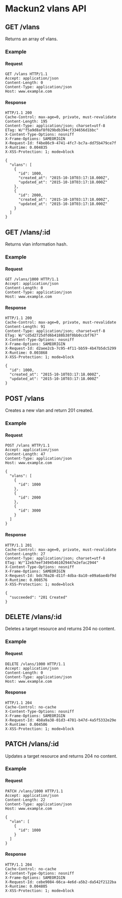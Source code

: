 
# Mackun2 vlans API


## GET /vlans
Returns an array of vlans.


### Example

#### Request
```
GET /vlans HTTP/1.1
Accept: application/json
Content-Length: 0
Content-Type: application/json
Host: www.example.com
```

#### Response
```
HTTP/1.1 200
Cache-Control: max-age=0, private, must-revalidate
Content-Length: 195
Content-Type: application/json; charset=utf-8
ETag: W/"f5a9d8af8f029bdb394cf334656d1bbc"
X-Content-Type-Options: nosniff
X-Frame-Options: SAMEORIGIN
X-Request-Id: f4be86c9-4741-4fc7-bc7a-dd75b479ce7f
X-Runtime: 0.004835
X-XSS-Protection: 1; mode=block

{
  "vlans": [
    {
      "id": 1000,
      "created_at": "2015-10-10T03:17:18.000Z",
      "updated_at": "2015-10-10T03:17:18.000Z"
    },
    {
      "id": 2000,
      "created_at": "2015-10-10T03:17:18.000Z",
      "updated_at": "2015-10-10T03:17:18.000Z"
    }
  ]
}
```




## GET /vlans/:id
Returns vlan information hash.


### Example

#### Request
```
GET /vlans/1000 HTTP/1.1
Accept: application/json
Content-Length: 0
Content-Type: application/json
Host: www.example.com
```

#### Response
```
HTTP/1.1 200
Cache-Control: max-age=0, private, must-revalidate
Content-Length: 91
Content-Type: application/json; charset=utf-8
ETag: W/"cd5d2725dfd6b4188b38f0bb0ccbf767"
X-Content-Type-Options: nosniff
X-Frame-Options: SAMEORIGIN
X-Request-Id: d2aee2cb-7c95-4f11-bb59-4b47b5dc5299
X-Runtime: 0.003868
X-XSS-Protection: 1; mode=block

{
  "id": 1000,
  "created_at": "2015-10-10T03:17:18.000Z",
  "updated_at": "2015-10-10T03:17:18.000Z"
}
```




## POST /vlans
Creates a new vlan and return 201 created.


### Example

#### Request
```
POST /vlans HTTP/1.1
Accept: application/json
Content-Length: 47
Content-Type: application/json
Host: www.example.com

{
  "vlans": [
    {
      "id": 1000
    },
    {
      "id": 2000
    },
    {
      "id": 3000
    }
  ]
}
```

#### Response
```
HTTP/1.1 201
Cache-Control: max-age=0, private, must-revalidate
Content-Length: 27
Content-Type: application/json; charset=utf-8
ETag: W/"12eb7eef34945461029447e2efac2944"
X-Content-Type-Options: nosniff
X-Frame-Options: SAMEORIGIN
X-Request-Id: bdc70a28-d11f-4dba-8a10-e09a6ae4bf9d
X-Runtime: 0.008576
X-XSS-Protection: 1; mode=block

{
  "succeeded": "201 Created"
}
```



## DELETE /vlans/:id
Deletes a target resource and returns 204 no content.


### Example

#### Request
```
DELETE /vlans/1000 HTTP/1.1
Accept: application/json
Content-Length: 0
Content-Type: application/json
Host: www.example.com
```

#### Response
```
HTTP/1.1 204
Cache-Control: no-cache
X-Content-Type-Options: nosniff
X-Frame-Options: SAMEORIGIN
X-Request-Id: 4b8a9a38-01d3-4781-b47d-4a5f5332e29e
X-Runtime: 0.004506
X-XSS-Protection: 1; mode=block
```



## PATCH /vlans/:id
Updates a target resource and returns 204 no content.


### Example

#### Request
```
PATCH /vlans/1000 HTTP/1.1
Accept: application/json
Content-Length: 22
Content-Type: application/json
Host: www.example.com

{
  "vlan": [
    {
      "id": 1000
    }
  ]
}
```

#### Response
```
HTTP/1.1 204
Cache-Control: no-cache
X-Content-Type-Options: nosniff
X-Frame-Options: SAMEORIGIN
X-Request-Id: cebe9084-66ca-4e6d-a5b2-da542f2122ba
X-Runtime: 0.004805
X-XSS-Protection: 1; mode=block
```
